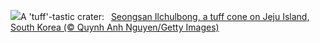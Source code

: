 ![](https://www.bing.com/th?id=OHR.JejuIsland_EN-US2402698261_UHD.jpg&w=1000)A 'tuff'-tastic crater:&nbsp;&ensp;[Seongsan Ilchulbong, a tuff cone on Jeju Island, South Korea (© Quynh Anh Nguyen/Getty Images)](https://www.bing.com/th?id=OHR.JejuIsland_EN-US2402698261_UHD.jpg)
<br><br/>
